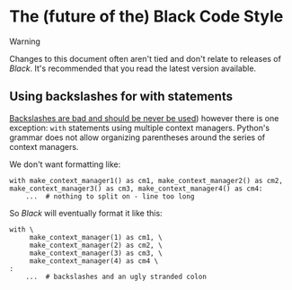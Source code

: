 # The (future of the) Black Code Style

<div class="admonition warning">
    <p class="admonition-title">Warning</p>
    <p>
      Changes to this document often aren't tied and don't relate to releases of <em>
      Black</em>. It's recommended that you read the latest version available.
    </p>
</div>

## Using backslashes for with statements

[Backslashes are bad and should be never be used](labels/why-no-backslashes)) however
there is one exception: `with` statements using multiple context managers. Python's
grammar does not allow organizing parentheses around the series of context managers.

We don't want formatting like:

```py3
with make_context_manager1() as cm1, make_context_manager2() as cm2, make_context_manager3() as cm3, make_context_manager4() as cm4:
    ...  # nothing to split on - line too long
```

So _Black_ will eventually format it like this:

```py3
with \
     make_context_manager(1) as cm1, \
     make_context_manager(2) as cm2, \
     make_context_manager(3) as cm3, \
     make_context_manager(4) as cm4 \
:
    ...  # backslashes and an ugly stranded colon
```
